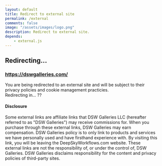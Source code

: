 ```yaml
---
layout: default
title: Redirect to external site
permalink: /external
comments: false
image: "/assets/images/logo.png"
description: Redirect to external site.
depends:
    - external.js
---
```

<div id="external" markdown="0">
    <h2>Redirecting...</h2>
    <h3><a id="redirectUrl" href="https://dswgalleries.com/">https://dswgalleries.com/</a></h3>
    <div class="alert alert-warning">
        <i class="fa fa-warning"></i> You are being redirected to an external site and will be subject to their privacy policies and cookie management practicies.
    </div>
    <div class="alert alert-info">
        Redirecting in... <span id="countdown">??</span>
    </div>
    <h4>Disclosure</h4>
    <p>Some external links are affiliate links that DSW Galleries LLC (hereafter referred to as "DSW Galleries") may receive commissions for. When you purchase through these external links, DSW Galleries may earn compensation. DSW Galleries policy is to only link to products and services we have personally used and have firsthand experience with. By visiting this link, you will be leaving the DeepSkyWorkflows.com website. These external links are not the responsibility of, or under the control of, DSW Galleries. DSW Galleries disclaims responsibility for the content and privacy policies of third-party sites.</p>
</div>